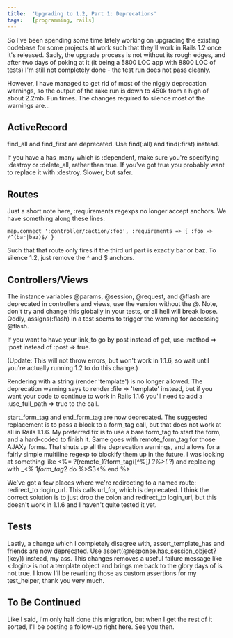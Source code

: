 ```yaml
---
title:  'Upgrading to 1.2, Part 1: Deprecations'
tags:   [programming, rails]
---
```


So I've been spending some time lately working on upgrading the existing codebase for some projects at work such that they'll work in Rails 1.2 once it's released. Sadly, the upgrade process is not without its rough edges, and after two days of poking at it (it being a 5800 LOC app with 8800 LOC of tests) I'm still not completely done - the test run does not pass cleanly.

However, I have managed to get rid of most of the niggly deprecation warnings, so the output of the rake run is down to 450k from a high of about 2.2mb. Fun times. The changes required to silence most of the warnings are...


## ActiveRecord

find\_all and find\_first are deprecated. Use find(:all) and find(:first) instead.

If you have a has\_many which is :dependent, make sure you're specifying :destroy or :delete\_all, rather than true. If you've got true you probably want to replace it with :destroy. Slower, but safer.

## Routes

Just a short note here, :requirements regexps no longer accept anchors. We have something along these lines:

    map.connect ':controller/:action/:foo', :requirements => { :foo => /^(bar|baz)$/ }

Such that that route only fires if the third url part is exactly bar or baz. To silence 1.2, just remove the ^ and $ anchors.

## Controllers/Views

The instance variables @params, @session, @request, and @flash are deprecated in controllers and views, use the version without the @. Note, don't try and change this globally in your tests, or all hell will break loose. Oddly, assigns(:flash) in a test seems to trigger the warning for accessing @flash.

If you want to have your link\_to go by post instead of get, use :method => :post instead of :post => true.

(Update: This will not throw errors, but won't work in 1.1.6, so wait until you're actually running 1.2 to do this change.)

Rendering with a string (render 'template') is no longer allowed. The deprecation warning says to render :file => 'template' instead, but if you want your code to continue to work in Rails 1.1.6 you'll need to add a :use\_full\_path => true to the call.

start\_form\_tag and end\_form\_tag are now deprecated. The suggested replacement is to pass a block to a form\_tag call, but that does not work at all in Rails 1.1.6. My preferred fix is to use a bare form\_tag to start the form, and a hard-coded to finish it. Same goes with remote\_form\_tag for those AJAXy forms. That shuts up all the deprecation warnings, and allows for a fairly simple multiline regexp to blockify them up in the future. I was looking at something like <%= ?(remote\_)?form\_tag([^%]*) ?%>(.*?) and replacing with \_<% $1form\_tag$2 do %>$3<% end %>

We've got a few places where we're redirecting to a named route: redirect\_to :login\_url. This calls url\_for, which is deprecated. I think the correct solution is to just drop the colon and redirect\_to login\_url, but this doesn't work in 1.1.6 and I haven't quite tested it yet.

## Tests

Lastly, a change which I completely disagree with, assert\_template\_has and friends are now deprecated. Use assert(@response.has\_session\_object?(key)) instead, my ass. This changes removes a useful failure message like <:login> is not a template object and brings me back to the glory days of is not true. I know I'll be rewriting those as custom assertions for my test\_helper, thank you very much.

## To Be Continued

Like I said, I'm only half done this migration, but when I get the rest of it sorted, I'll be posting a follow-up right here. See you then.
